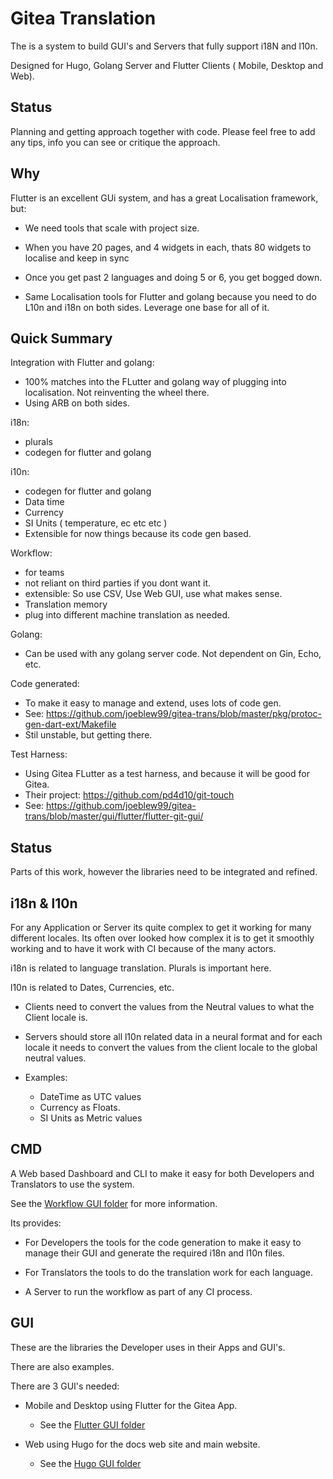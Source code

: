 # Gitea Translation


The is a system to build GUI's and Servers that fully support i18N and l10n.

Designed for Hugo, Golang Server and Flutter Clients ( Mobile, Desktop and Web).

## Status

Planning and getting approach together with code.
Please feel free to add any tips, info you can see or critique the approach. 

## Why


Flutter is an excellent GUi system, and has a great Localisation framework, but:

- We need tools that scale with project size. 

- When you have 20 pages, and 4 widgets in each, thats 80 widgets to localise and keep in sync

- Once you get past 2 languages and doing 5 or 6, you get bogged down. 

- Same Localisation tools for Flutter and golang because you need to do L10n and i18n on both sides. Leverage one base for all of it.


## Quick Summary


Integration with Flutter and golang:

- 100% matches into the FLutter and golang way of plugging into localisation. Not reinventing the wheel there.
- Using ARB on both sides.

i18n:

- plurals 
- codegen for flutter and golang

i10n:

- codegen for flutter and golang
- Data time
- Currency
- SI Units ( temperature, ec etc etc )
- Extensible for now things because its code gen based.

Workflow:

- for teams
- not reliant on third parties if you dont want it.
- extensible: So use CSV, Use Web GUI, use what makes sense. 
- Translation memory
- plug into different machine translation as needed.

Golang:

- Can be used with any golang server code. Not dependent on Gin, Echo, etc.

Code generated:

- To make it easy to manage and extend, uses lots of code gen.
- See: https://github.com/joeblew99/gitea-trans/blob/master/pkg/protoc-gen-dart-ext/Makefile
- Stil unstable, but getting there.

Test Harness:

- Using Gitea FLutter as a test harness, and because it will be good for Gitea.
- Their project: https://github.com/pd4d10/git-touch
- See: https://github.com/joeblew99/gitea-trans/blob/master/gui/flutter/flutter-git-gui/

## Status

Parts of this work, however the libraries need to be integrated and refined.

## i18n & l10n

For any Application or Server its quite complex to get it working for many different locales. Its often over looked how complex it is to get it smoothly working and to have it work with CI because of the many actors.

i18n is related to language translation. Plurals is important here.


l10n is related to Dates, Currencies, etc.

- Clients need to convert the values from the Neutral values to what the Client locale is.

- Servers should store all l10n related data in a neural format and for each locale it needs to convert the values from the client locale to the global neutral values.

- Examples:

	- DateTime as UTC values
	- Currency as Floats.
	- SI Units as Metric values


## CMD

A Web based Dashboard and CLI to make it easy for both Developers and Translators to use the system.

See the [Workflow GUI folder](/cmd/workflow/) for more information.

Its provides:

- For Developers the tools for the code generation to make it easy to manage their GUI and generate the required i18n and l10n files.

- For Translators the tools to do the translation work for each language.

- A Server to run the workflow as part of any CI process.


## GUI

These are the libraries the Developer uses in their Apps and GUI's.

There are also examples.

There are 3 GUI's needed:

- Mobile and Desktop using Flutter for the Gitea App.
	- See the [Flutter GUI folder](/gui/flutter/)

- Web using Hugo for the docs web site and main website.
	- See the [Hugo GUI folder](/gui/hugo/)
